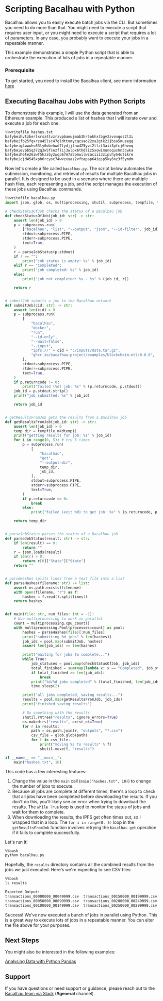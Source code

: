 # Scripting Bacalhau with Python

Bacalhau allows you to easily execute batch jobs via the CLI. But sometimes you need to do more than that. You might need to execute a script that requires user input, or you might need to execute a script that requires a lot of parameters. In any case, you probably want to execute your jobs in a repeatable manner.

This example demonstrates a simple Python script that is able to orchestrate the execution of lots of jobs in a repeatable manner.

### Prerequisite

To get started, you need to install the Bacalhau client, see more information [here](../../../getting-started/installation.md)

## Executing Bacalhau Jobs with Python Scripts

To demonstrate this example, I will use the data generated from an Ethereum example. This produced a list of hashes that I will iterate over and execute a job for each one.

```python
%%writefile hashes.txt
bafybeihvtzberlxrsz4lvzrzvpbanujmab3hr5okhxtbgv2zvonqos2l3i
bafybeifb25fgxrzu45lsc47gldttomycqcsao22xa2gtk2ijbsa5muzegq
bafybeig4wwwhs63ly6wbehwd7tydjjtnw425yvi2tlzt3aii3pfcj6hvoq
bafybeievpb5q372q3w5fsezflij3wlpx6thdliz5xowimunoqushn3cwka
bafybeih6te26iwf5kzzby2wqp67m7a5pmwilwzaciii3zipvhy64utikre
bafybeicjd4545xph6rcyoc74wvzxyaz2vftapap64iqsp5ky6nz3f5yndm
```

Now let's create a file called `bacalhau.py`. The script below automates the submission, monitoring, and retrieval of results for multiple Bacalhau jobs in parallel. It is designed to be used in a scenario where there are multiple hash files, each representing a job, and the script manages the execution of these jobs using Bacalhau commands.

```python
%%writefile bacalhau.py
import json, glob, os, multiprocessing, shutil, subprocess, tempfile, time

# checkStatusOfJob checks the status of a Bacalhau job
def checkStatusOfJob(job_id: str) -> str:
    assert len(job_id) > 0
    p = subprocess.run(
        ["bacalhau", "list", "--output", "json", "--id-filter", job_id],
        stdout=subprocess.PIPE,
        stderr=subprocess.PIPE,
        text=True,
    )
    r = parseJobStatus(p.stdout)
    if r == "":
        print("job status is empty! %s" % job_id)
    elif r == "Completed":
        print("job completed: %s" % job_id)
    else:
        print("job not completed: %s - %s" % (job_id, r))

    return r


# submitJob submits a job to the Bacalhau network
def submitJob(cid: str) -> str:
    assert len(cid) > 0
    p = subprocess.run(
        [
            "bacalhau",
            "docker",
            "run",
            "--id-only",
            "--wait=false",
            "--input",
            "ipfs://" + cid + ":/inputs/data.tar.gz",
            "ghcr.io/bacalhau-project/examples/blockchain-etl:0.0.6",
        ],
        stdout=subprocess.PIPE,
        stderr=subprocess.PIPE,
        text=True,
    )
    if p.returncode != 0:
        print("failed (%d) job: %s" % (p.returncode, p.stdout))
    job_id = p.stdout.strip()
    print("job submitted: %s" % job_id)

    return job_id


# getResultsFromJob gets the results from a Bacalhau job
def getResultsFromJob(job_id: str) -> str:
    assert len(job_id) > 0
    temp_dir = tempfile.mkdtemp()
    print("getting results for job: %s" % job_id)
    for i in range(0, 5): # try 5 times
        p = subprocess.run(
            [
                "bacalhau",
                "get",
                "--output-dir",
                temp_dir,
                job_id,
            ],
            stdout=subprocess.PIPE,
            stderr=subprocess.PIPE,
            text=True,
        )
        if p.returncode == 0:
            break
        else:
            print("failed (exit %d) to get job: %s" % (p.returncode, p.stdout))

    return temp_dir


# parseJobStatus parses the status of a Bacalhau job
def parseJobStatus(result: str) -> str:
    if len(result) == 0:
        return ""
    r = json.loads(result)
    if len(r) > 0:
        return r[0]["State"]["State"]
    return ""


# parseHashes splits lines from a text file into a list
def parseHashes(filename: str) -> list:
    assert os.path.exists(filename)
    with open(filename, "r") as f:
        hashes = f.read().splitlines()
    return hashes


def main(file: str, num_files: int = -1):
    # Use multiprocessing to work in parallel
    count = multiprocessing.cpu_count()
    with multiprocessing.Pool(processes=count) as pool:
        hashes = parseHashes(file)[:num_files]
        print("submitting %d jobs" % len(hashes))
        job_ids = pool.map(submitJob, hashes)
        assert len(job_ids) == len(hashes)

        print("waiting for jobs to complete...")
        while True:
            job_statuses = pool.map(checkStatusOfJob, job_ids)
            total_finished = sum(map(lambda x: x == "Completed", job_statuses))
            if total_finished >= len(job_ids):
                break
            print("%d/%d jobs completed" % (total_finished, len(job_ids)))
            time.sleep(2)

        print("all jobs completed, saving results...")
        results = pool.map(getResultsFromJob, job_ids)
        print("finished saving results")

        # Do something with the results
        shutil.rmtree("results", ignore_errors=True)
        os.makedirs("results", exist_ok=True)
        for r in results:
            path = os.path.join(r, "outputs", "*.csv")
            csv_file = glob.glob(path)
            for f in csv_file:
                print("moving %s to results" % f)
                shutil.move(f, "results")

if __name__ == "__main__":
    main("hashes.txt", 10)

```

This code has a few interesting features:

1. Change the value in the `main` call (`main("hashes.txt", 10)`) to change the number of jobs to execute.
2. Because all jobs are complete at different times, there's a loop to check that all jobs have been completed before downloading the results. If you don't do this, you'll likely see an error when trying to download the results. The `while True` loop is used to monitor the status of jobs and wait for them to complete.
3. When downloading the results, the IPFS get often times out, so I wrapped that in a loop. The `for i in range(0, 5)` loop in the `getResultsFromJob` function involves retrying the `bacalhau get` operation if it fails to complete successfully.

Let's run it!

```bash
%%bash
python bacalhau.py
```

Hopefully, the `results` directory contains all the combined results from the jobs we just executed. Here's we're expecting to see CSV files:

```bash
%%bash
ls results

Expected Output:
transactions_00000000_00049999.csv  transactions_00150000_00199999.csv
transactions_00050000_00099999.csv  transactions_00200000_00249999.csv
transactions_00100000_00149999.csv  transactions_00250000_00299999.csv

```

Success! We've now executed a bunch of jobs in parallel using Python. This is a great way to execute lots of jobs in a repeatable manner. You can alter the file above for your purposes.

## Next Steps

You might also be interested in the following examples:

[Analysing Data with Python Pandas](../../../examples/data-engineering/)

## Support

If you have questions or need support or guidance, please reach out to the [Bacalhau team via Slack](https://bacalhauproject.slack.com/ssb/redirect) (**#general** channel).
